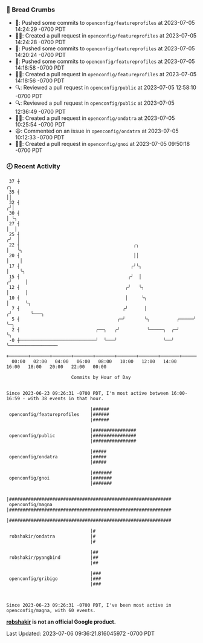 ### 🍞 Bread Crumbs

 * 🚢: Pushed some commits to `openconfig/featureprofiles` at 2023-07-05 14:24:29 -0700 PDT
 * ✍🏼: Created a pull request in `openconfig/featureprofiles` at 2023-07-05 14:24:28 -0700 PDT
 * 🚢: Pushed some commits to `openconfig/featureprofiles` at 2023-07-05 14:20:24 -0700 PDT
 * 🚢: Pushed some commits to `openconfig/featureprofiles` at 2023-07-05 14:18:58 -0700 PDT
 * ✍🏼: Created a pull request in `openconfig/featureprofiles` at 2023-07-05 14:18:56 -0700 PDT
 * 🔍: Reviewed a pull request in  `openconfig/public` at 2023-07-05 12:58:10 -0700 PDT
 * 🔍: Reviewed a pull request in  `openconfig/public` at 2023-07-05 12:36:49 -0700 PDT
 * ✍🏼: Created a pull request in `openconfig/ondatra` at 2023-07-05 10:25:54 -0700 PDT
 * 😃: Commented on an issue in `openconfig/ondatra` at 2023-07-05 10:12:33 -0700 PDT
 * ✍🏼: Created a pull request in `openconfig/gnoi` at 2023-07-05 09:50:18 -0700 PDT

### 🕘 Recent Activity
```
 37 ┼                                                                    ╭╮
 35 ┤                                                                    ││
 32 ┤                                                                   ╭╯│
 30 ┤                                                                   │ ╰╮
 27 ┤                                                                   │  │
 25 ┤                                                                  ╭╯  │
 22 ┤                                          ╭╮                      │   ╰╮
 20 ┤                                          ││                      │    │
 17 ┤                                         ╭╯╰╮                     │    ╰╮
 15 ┤                                        ╭╯  │                    ╭╯     │
 12 ┤                                       ╭╯   ╰╮                   │      │
 10 ┤                                       │     ╰╮                  │      ╰╮
  7 ┤                                      ╭╯      │                 ╭╯       ╰───╮
  5 ┤                                    ╭─╯       ╰╮          ╭─────╯            ╰─╮
  2 ┤                            ╭──╮   ╭╯          ╰─────╮  ╭─╯                    ╰╮
 -0 ┼────────────────────────────╯  ╰───╯                 ╰──╯                       ╰──────────────────
    +───────+───────+───────+───────+───────+───────+───────+───────+───────+───────+───────+───────+────
  00:00   02:00   04:00   06:00   08:00   10:00   12:00   14:00   16:00   18:00   20:00   22:00   00:00   

						Commits by Hour of Day


Since 2023-06-23 09:26:31 -0700 PDT, I'm most active between 16:00-16:59 - with 38 events in that hour.

```



```
                               |######
 openconfig/featureprofiles    |######
                               |######

                               |################
 openconfig/public             |################
                               |################

                               |#####
 openconfig/ondatra            |#####
                               |#####

                               |#######
 openconfig/gnoi               |#######
                               |#######

                               |############################################################
 openconfig/magna              |############################################################
                               |############################################################

                               |#
 robshakir/ondatra             |#
                               |#

                               |##
 robshakir/pyangbind           |##
                               |##

                               |###
 openconfig/gribigo            |###
                               |###



Since 2023-06-23 09:26:31 -0700 PDT, I've been most active in openconfig/magna, with 60 events.

```
**[robshakir](mailto:robjs@google.com) is not an official Google product.**  


Last Updated: 2023-07-06 09:36:21.816045972 -0700 PDT
